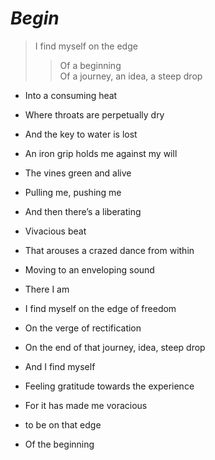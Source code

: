 # *Begin*
> I find myself on the edge  
>> Of a beginning  
>> Of a journey, an idea, a steep drop  

- Into a consuming heat  
- Where throats are perpetually dry  
- And the key to water is lost 

- An iron grip holds me against my will   
- The vines green and alive  
- Pulling me, pushing me 

- And then there’s a liberating  
- Vivacious beat  
- That arouses a crazed dance from within  
- Moving to an enveloping sound  

- There I am  
- I find myself on the edge of freedom  
- On the verge of rectification  
- On the end of that journey, idea, steep drop  

- And I find myself  
- Feeling gratitude towards the experience  
- For it has made me voracious  
- to be on that edge  
- Of the beginning  

